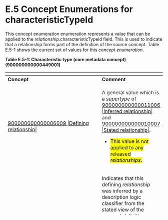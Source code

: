 # E.5 Concept Enumerations for characteristicTypeId

This concept enumeration enumeration represents a value that can be applied to the _relationship_.characteristicTypeId field. This is used to indicate that a relationship forms part of the definition of the source concept.  Table E.5-1 shows the current set of values for this _concept enumeration_.

**Table E.5-1: Characteristic type (core metadata concept) (900000000000449001)**

<table data-header-hidden data-full-width="true"><thead><tr><th width="342.5433349609375"></th><th></th></tr></thead><tbody><tr><td><strong>Concept</strong></td><td><strong>Comment</strong></td></tr><tr><td><a href="http://snomed.info/id/900000000000006009">900000000000006009 |Defining relationship|</a>  </td><td><p>A general value which is a <em>supertype</em> of <a href="http://snomed.info/id/900000000000011006">900000000000011006 |Inferred relationship|</a> and <a href="http://snomed.info/id/900000000000010007">900000000000010007 |Stated relationship|</a>. </p><ul><li><mark style="color:$warning;">This value is not applied to any released </mark><em><mark style="color:$warning;">relationships</mark></em><mark style="color:$warning;">.</mark></li></ul></td></tr><tr><td><a href="http://snomed.info/id/900000000000011006">900000000000011006 |Inferred relationship|</a></td><td><p>Indicates that this defining <em>relationship</em> was inferred by a description logic classifier from the stated view of the <em>concept definition</em>.</p><ul><li><mark style="color:$warning;">Since 2018 the characteristicTypeId of all released relationships has this value. This is because, </mark><em><mark style="color:$warning;">stated view</mark></em><mark style="color:$warning;"> definitions are now represented by OWL axioms rather than </mark><em><mark style="color:$warning;">relationships</mark></em><mark style="color:$warning;">.</mark></li></ul></td></tr><tr><td><strong>Obsolete values that are no longer used</strong></td><td><br></td></tr><tr><td><a href="http://snomed.info/id/900000000000010007">900000000000010007 |Stated relationship|</a></td><td><p>Indicates that this defining <em>relationship</em> was stated by a terminology author.</p><ul><li><mark style="color:$warning;">Not used since 2018 as </mark><em><mark style="color:$warning;">stated views</mark></em><mark style="color:$warning;"> of </mark><em><mark style="color:$warning;">concept definitions</mark></em><mark style="color:$warning;"> are now represented using OWL axioms rather than relationships.</mark></li></ul></td></tr><tr><td><a href="http://snomed.info/id/900000000000225001">900000000000225001 |Qualifying relationship|</a>  </td><td><p>The <em>relationship</em> is not part of the definition of the <em>concept</em> but indicates a possible qualification that may be applied to refine a <a href="https://confluence.ihtsdotools.org/display/DOCGLOSS/postcoordinated+expression">postcoordinated expression</a> that refers to the source <em>concept</em>.</p><ul><li><mark style="color:$warning;">Note used since 2012 when Release Format 2 was introduced.</mark></li></ul></td></tr><tr><td><a href="http://snomed.info/id/900000000000227009">900000000000227009 |Additional relationship|</a>  </td><td><p>The <em>relationship</em> is not part of the definition of the <em>concept</em> but is used to convey some additional information about the <em>concept</em> . This additional information may only be applicable to a particular jurisdiction or use case.</p><ul><li><mark style="color:$warning;">Note used since 2012 when Release Format 2 was introduced.</mark></li></ul></td></tr></tbody></table>

***
